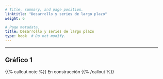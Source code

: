 ```yaml
---
# Title, summary, and page position.
linktitle: "Desarrollo y series de largo plazo"
weight: 6

# Page metadata.
title: Desarrollo y series de largo plazo
type: book  # Do not modify.
---
```



---

## Gráfico 1

{{% callout note %}}
En construcción
{{% /callout %}}